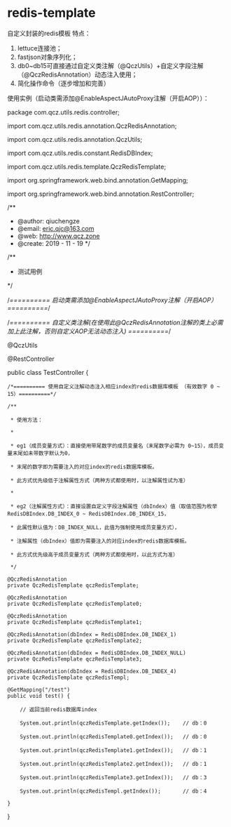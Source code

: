# redis-template
自定义封装的redis模板
特点：
1. lettuce连接池；
2. fastjson对象序列化；
3. db0~db15可直接通过自定义类注解（@QczUtils）+自定义字段注解（@QczRedisAnnotation）动态注入使用；
4. 简化操作命令（逐步增加和完善）

使用实例（启动类需添加@EnableAspectJAutoProxy注解（开启AOP））：

package com.qcz.utils.redis.controller;

import com.qcz.utils.redis.annotation.QczRedisAnnotation;

import com.qcz.utils.redis.annotation.QczUtils;

import com.qcz.utils.redis.constant.RedisDBIndex;

import com.qcz.utils.redis.template.QczRedisTemplate;

import org.springframework.web.bind.annotation.GetMapping;

import org.springframework.web.bind.annotation.RestController;


/**
 * @author: qiuchengze
 * @email: eric.qjc@163.com
 * @web: http://www.qcz.zone
 * @create: 2019 - 11 - 19
 */


/**

 * 测试用例
 
 */
 
/*========== 启动类需添加@EnableAspectJAutoProxy注解（开启AOP）==========*/

/*========== 自定义类注解(在使用此@QczRedisAnnotation注解的类上必需加上此注解，否则自定义AOP无法动态注入) ==========*/

@QczUtils

@RestController

public class TestController {

    /*========== 使用自定义注解动态注入相应index的redis数据库模板 （有效数字 0 ~ 15）==========*/
    
    /**
    
     * 使用方法：
     
     *
     
     * eg1（成员变量方式）：直接使用带尾数字的成员变量名（末尾数字必需为 0~15），成员变量末尾如未带数字默认为0，
     
     * 末尾的数字即为需要注入的对应index的redis数据库模板。
     
     * 此方式优先级低于注解属性方式（两种方式都使用时，以注解属性试为准）
     
     *
     
     * eg2（注解属性方式）：直接设置自定义字段注解属性（dbIndex）值（取值范围为枚举 RedisDBIndex.DB_INDEX_0 ~ RedisDBIndex.DB_INDEX_15，
     
     * 此属性默认值为：DB_INDEX_NULL，此值为强制使用成员变量方式），
     
     * 注解属性（dbIndex）值即为需要注入的对应index的redis数据库模板。
     
     * 此方式优先级高于成员变量方式（两种方式都使用时，以此方式为准）
     
     */
     
    @QczRedisAnnotation
    private QczRedisTemplate qczRedisTemplate;
    
    @QczRedisAnnotation
    private QczRedisTemplate qczRedisTemplate0;
    
    @QczRedisAnnotation
    private QczRedisTemplate qczRedisTemplate1;
    
    @QczRedisAnnotation(dbIndex = RedisDBIndex.DB_INDEX_1)
    private QczRedisTemplate qczRedisTemplate2;
    
    @QczRedisAnnotation(dbIndex = RedisDBIndex.DB_INDEX_NULL)
    private QczRedisTemplate qczRedisTemplate3;
    
    @QczRedisAnnotation(dbIndex = RedisDBIndex.DB_INDEX_4)
    private QczRedisTemplate qczRedisTempl;
    
    @GetMapping("/test")
    public void test() {
    
        // 返回当前redis数据库index
        
        System.out.println(qczRedisTemplate.getIndex());    // db：0
        
        System.out.println(qczRedisTemplate0.getIndex());   // db：0
        
        System.out.println(qczRedisTemplate1.getIndex());   // db：1
        
        System.out.println(qczRedisTemplate2.getIndex());   // db：1
        
        System.out.println(qczRedisTemplate3.getIndex());   // db：3
        
        System.out.println(qczRedisTempl.getIndex());       // db：4
        
    }
}
